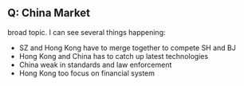 Q: China Market
---------

broad topic. I can see several things happening:
* SZ and Hong Kong have to merge together to compete SH and BJ
* Hong Kong and China has to catch up latest technologies
* China weak in standards and law enforcement
* Hong Kong too focus on financial system